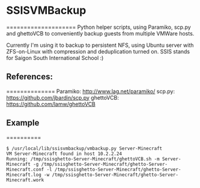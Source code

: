 # SSISVMBackup
====================
Python helper scripts, using Paramiko, scp.py and ghettoVCB to conveniently backup guests from multiple VMWare hosts.

Currently I'm using it to backup to persistent NFS, using Ubuntu server with ZFS-on-Linux with compression and deduplication turned on.
SSIS stands for Saigon South International School :)


## References:
==============
Paramiko: http://www.lag.net/paramiko/
scp.py: https://github.com/jbardin/scp.py
ghettoVCB: https://github.com/lamw/ghettoVCB

## Example
==========

    $ /usr/local/lib/ssisvmbackup/vmbackup.py Server-Minecraft
    VM Server-Minecraft found in host 10.2.2.24
    Running: /tmp/ssisghetto-Server-Minecraft/ghettoVCB.sh -m Server-Minecraft -g /tmp/ssisghetto-Server-Minecraft/ghetto-Server-Minecraft.conf -l /tmp/ssisghetto-Server-Minecraft/ghetto-Server-Minecraft.log -w /tmp/ssisghetto-Server-Minecraft/ghetto-Server-Minecraft.work
